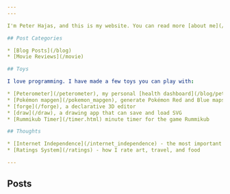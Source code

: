 ```yaml
---
---

I'm Peter Hajas, and this is my website. You can read more [about me](/about) or [this site](/site_info).

## Post Categories

* [Blog Posts](/blog)
* [Movie Reviews](/movie)

## Toys

I love programming. I have made a few toys you can play with:

* [Peterometer](/peterometer), my personal [health dashboard](/blog/peterometer)
* [Pokémon mapgen](/pokemon_mapgen), generate Pokémon Red and Blue maps using [a Markov approach](/blog/pokemon_map_generator)
* [forge](/forge), a declarative 3D editor
* [draw](/draw), a drawing app that can save and load SVG
* [Rummikub Timer](/timer.html) minute timer for the game Rummikub

## Thoughts

* [Internet Independence](/internet_independence) - the most important issue facing netizens today
* [Ratings System](/ratings) - how I rate art, travel, and food

---
```


## Posts
